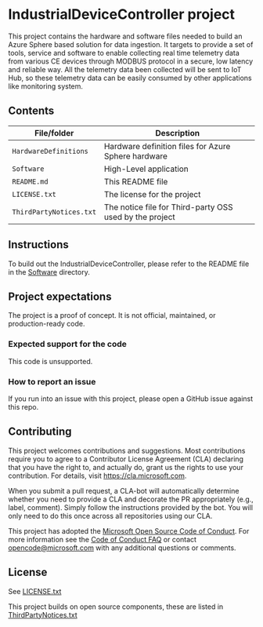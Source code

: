 # IndustrialDeviceController project

This project contains the hardware and software files needed to build an Azure Sphere based solution for data ingestion. It targets to provide a set of tools, service and software to enable collecting real time telemetry data from various CE devices through MODBUS protocol in a secure, low latency and reliable way. All the telemetry data been collected will be sent to IoT Hub, so these telemetry data can be easily consumed by other applications like monitoring system.

## Contents

| File/folder | Description |
|-------------|-------------|
| `HardwareDefinitions`       | Hardware definition files for Azure Sphere hardware |
| `Software`       | High-Level application |
| `README.md` | This README file |
| `LICENSE.txt`   | The license for the project |
| `ThirdPartyNotices.txt`   | The notice file for Third-party OSS used by the project |

## Instructions

To build out the IndustrialDeviceController, please refer to the README file in the [Software](Software) directory.

## Project expectations

The project is a proof of concept. It is not official, maintained, or production-ready code.

### Expected support for the code
This code is unsupported.

### How to report an issue
If you run into an issue with this project, please open a GitHub issue against this repo.

## Contributing

This project welcomes contributions and suggestions. Most contributions require you to
agree to a Contributor License Agreement (CLA) declaring that you have the right to,
and actually do, grant us the rights to use your contribution. For details, visit
https://cla.microsoft.com.

When you submit a pull request, a CLA-bot will automatically determine whether you need
to provide a CLA and decorate the PR appropriately (e.g., label, comment). Simply follow the
instructions provided by the bot. You will only need to do this once across all repositories using our CLA.

This project has adopted the [Microsoft Open Source Code of Conduct](https://opensource.microsoft.com/codeofconduct/).
For more information see the [Code of Conduct FAQ](https://opensource.microsoft.com/codeofconduct/faq/)
or contact [opencode@microsoft.com](mailto:opencode@microsoft.com) with any additional questions or comments.

## License

See [LICENSE.txt](./LICENCE.txt)

This project builds on open source components, these are listed in [ThirdPartyNotices.txt](./ThirdPartyNotices.txt)